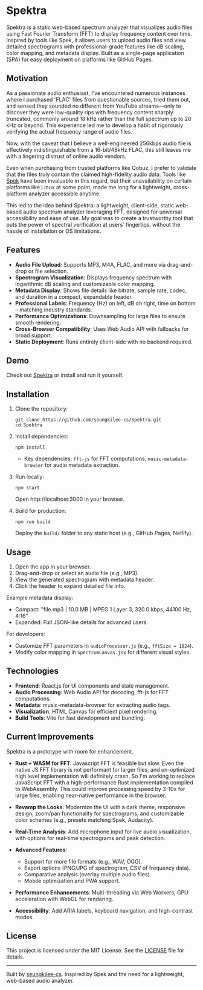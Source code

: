 # Spektra

<!--![Spektra Screenshot](https://example.com/spektra Replace with actual screenshot URL or path -->

Spektra is a static web-based spectrum analyzer that visualizes audio files using Fast Fourier Transform (FFT) to display frequency content over time. Inspired by tools like Spek, it allows users to upload audio files and view detailed spectrograms with professional-grade features like dB scaling, color mapping, and metadata display. Built as a single-page application (SPA) for easy deployment on platforms like GitHub Pages.

## Motivation

As a passionate audio enthusiast, I've encountered numerous instances where I purchased 'FLAC' files from questionable sources, tried them out, and sensed they sounded no different from YouTube streams—only to discover they were low-quality rips with frequency content sharply truncated, commonly around 18 kHz rather than the full spectrum up to 20 kHz or beyond. This experience led me to develop a habit of rigorously verifying the actual frequency range of audio files.

Now, with the caveat that I believe a well-engineered 256kbps audio file is effectively indistinguishable from a 16-bit/48kHz FLAC, this still leaves me with a lingering distrust of online audio vendors.

Even when purchasing from trusted platforms like Qobuz, I prefer to validate that the files truly contain the claimed high-fidelity audio data. Tools like [Spek](https://spek.cc) have been invaluable in this regard, but their unavailability on certain platforms like Linux at some point, made me long for a lightweight, cross-platform analyzer accessible anytime.

This led to the idea behind Spektra: a lightweight, client-side, static web-based audio spectrum analyzer leveraging FFT, designed for universal accessibility and ease of use. My goal was to create a trustworthy tool that puts the power of spectral verification at users’ fingertips, without the hassle of installation or OS limitations.

## Features

- **Audio File Upload**: Supports MP3, M4A, FLAC, and more via drag-and-drop or file selection.
- **Spectrogram Visualization**: Displays frequency spectrum with logarithmic dB scaling and customizable color mapping.
- **Metadata Display**: Shows file details like bitrate, sample rate, codec, and duration in a compact, expandable header.
- **Professional Labels**: Frequency (Hz) on left, dB on right, time on bottom – matching industry standards.
- **Performance Optimizations**: Downsampling for large files to ensure smooth rendering.
- **Cross-Browser Compatibility**: Uses Web Audio API with fallbacks for broad support.
- **Static Deployment**: Runs entirely client-side with no backend required.

## Demo

Check out [Spektra](seungkilee-cs.github.io/Spektra) or install and run it yourself.

## Installation

1. Clone the repository:

   ```
   git clone https://github.com/seungkilee-cs/Spektra.git
   cd Spektra
   ```

2. Install dependencies:

   ```
   npm install
   ```

   - Key dependencies: `fft-js` for FFT computations, `music-metadata-browser` for audio metadata extraction.

3. Run locally:

   ```
   npm start
   ```

   Open http://localhost:3000 in your browser.

4. Build for production:
   ```
   npm run build
   ```
   Deploy the `build/` folder to any static host (e.g., GitHub Pages, Netlify).

## Usage

1. Open the app in your browser.
2. Drag-and-drop or select an audio file (e.g., MP3).
3. View the generated spectrogram with metadata header.
4. Click the header to expand detailed file info.

Example metadata display:

- Compact: "file.mp3 | 10.0 MB | MPEG 1 Layer 3, 320.0 kbps, 44100 Hz, 4:16"
- Expanded: Full JSON-like details for advanced users.

For developers:

- Customize FFT parameters in `audioProcessor.js` (e.g., `fftSize = 1024`).
- Modify color mapping in `SpectrumCanvas.jsx` for different visual styles.

## Technologies

- **Frontend**: React.js for UI components and state management.
- **Audio Processing**: Web Audio API for decoding, fft-js for FFT computations.
- **Metadata**: music-metadata-browser for extracting audio tags.
- **Visualization**: HTML Canvas for efficient pixel rendering.
- **Build Tools**: Vite for fast development and bundling.

## Current Improvements

Spektra is a prototype with room for enhancement.

- **Rust + WASM for FFT**: Javascript FFT is feasible but slow. Even the native JS FFT library is not performant for larger files, and un-optimized high level implementation will definitely crash.
  So I'm working to replace JavaScript FFT with a high-performance Rust implementation compiled to WebAssembly. This could improve processing speed by 3-10x for large files, enabling near-native performance in the browser.

- **Revamp the Looks**: Modernize the UI with a dark theme, responsive design, zoom/pan functionality for spectrograms, and customizable color schemes (e.g., presets matching Spek, Audacity).

- **Real-Time Analysis**: Add microphone input for live audio visualization, with options for real-time spectrograms and peak detection.
- **Advanced Features**:
  - Support for more file formats (e.g., WAV, OGG).
  - Export options (PNG/JPG of spectrogram, CSV of frequency data).
  - Comparative analysis (overlay multiple audio files).
  - Mobile optimization and PWA support.
- **Performance Enhancements**: Multi-threading via Web Workers, GPU acceleration with WebGL for rendering.
- **Accessibility**: Add ARIA labels, keyboard navigation, and high-contrast modes.

## License

This project is licensed under the MIT License. See the [LICENSE](LICENSE) file for details.

---

Built by [seungkilee-cs](https://github.com/seungkilee-cs). Inspired by Spek and the need for a lightweight, web-based audio analyzer.
